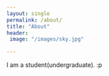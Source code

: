 ```yaml
---
layout: single
permalink: /about/
title: "About"
header:
 image: "/images/sky.jpg"

---
```


I am a student(undergraduate). :p





[comment]: <> (who is interested the many beauties of this world)
